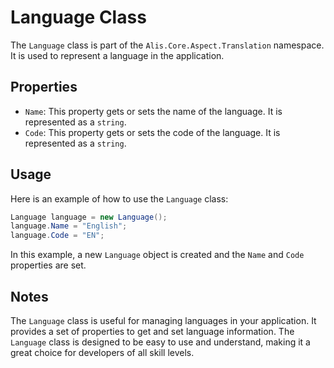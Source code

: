 # Language Class

The `Language` class is part of the `Alis.Core.Aspect.Translation` namespace. It is used to represent a language in the
application.

## Properties

- `Name`: This property gets or sets the name of the language. It is represented as a `string`.
- `Code`: This property gets or sets the code of the language. It is represented as a `string`.

## Usage

Here is an example of how to use the `Language` class:

```csharp
Language language = new Language();
language.Name = "English";
language.Code = "EN";
```

In this example, a new `Language` object is created and the `Name` and `Code` properties are set.

## Notes

The `Language` class is useful for managing languages in your application. It provides a set of properties to get and
set language information. The `Language` class is designed to be easy to use and understand, making it a great choice
for developers of all skill levels.